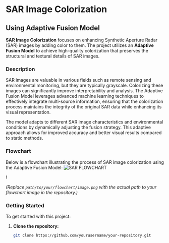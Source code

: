 # SAR Image Colorization

## Using Adaptive Fusion Model

**SAR Image Colorization** focuses on enhancing Synthetic Aperture Radar (SAR) images by adding color to them. The project utilizes an **Adaptive Fusion Model** to achieve high-quality colorization that preserves the structural and textural details of SAR images.

### Description

SAR images are valuable in various fields such as remote sensing and environmental monitoring, but they are typically grayscale. Colorizing these images can significantly improve interpretability and analysis. The Adaptive Fusion Model leverages advanced machine learning techniques to effectively integrate multi-source information, ensuring that the colorization process maintains the integrity of the original SAR data while enhancing its visual representation.

The model adapts to different SAR image characteristics and environmental conditions by dynamically adjusting the fusion strategy. This adaptive approach allows for improved accuracy and better visual results compared to static methods.

### Flowchart

Below is a flowchart illustrating the process of SAR image colorization using the Adaptive Fusion Model:
![SAR FLOWCHART](https://github.com/user-attachments/assets/1a018bf2-6c94-43aa-b0ea-6a2831dcba96)

!

*(Replace `path/to/your/flowchart/image.png` with the actual path to your flowchart image in the repository.)*

### Getting Started

To get started with this project:

1. **Clone the repository:**
   ```bash
   git clone https://github.com/yourusername/your-repository.git
